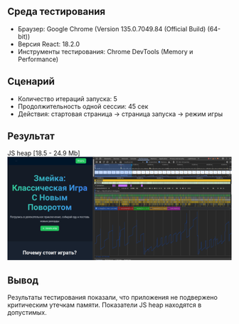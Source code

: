 ## Среда тестирования

- Браузер: Google Chrome (Version 135.0.7049.84 (Official Build) (64-bit))
- Версия React: 18.2.0
- Инструменты тестирования: Chrome DevTools (Memory и Performance)

## Сценарий

- Количество итераций запуска: 5
- Продолжительность одной сессии: 45 сек
- Действия: стартовая страница -> страница запуска -> режим игры

## Результат

JS heap [18.5 - 24.9 Mb]
![report.png](/memoryleaks/report.png)

## Вывод

Результаты тестирования показали, что приложения не подвержено критическим утечкам памяти. Показатели JS heap находятся в допустимых.
